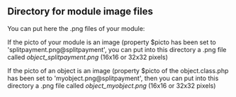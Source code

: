 
Directory for module image files
--------------------------------

You can put here the .png files of your module:


If the picto of your module is an image (property $picto has been set to 'splitpayment.png@splitpayment', you can put into this
directory a .png file called *object_splitpayment.png* (16x16 or 32x32 pixels)


If the picto of an object is an image (property $picto of the object.class.php has been set to 'myobject.png@splitpayment', then you can put into this
directory a .png file called *object_myobject.png* (16x16 or 32x32 pixels)

